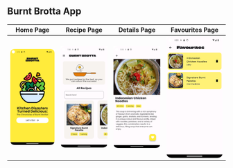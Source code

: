 ## Burnt Brotta App

| Home Page                  | Recipe Page                  | Details Page                 | Favourites Page              |
|----------------------------|-------------------------------|-------------------------------|-------------------------------|
| ![Home Page](home.png)     | ![Recipe Page](recipepage.png) | ![Details Page](details.png) | ![Favourites Page](favourites.png) |
